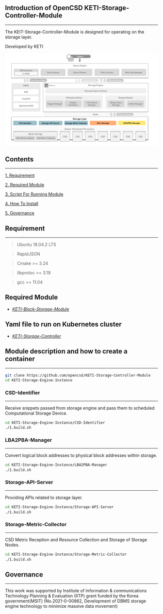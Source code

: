 

## Introduction of OpenCSD KETI-Storage-Controller-Module
-------------

The KEIT-Storage-Controller-Module is designed for operating on the storage layer.

Developed by KETI

![Project Logo](image.png)

## Contents
-------------
[1. Requirement](#requirement)

[2. Required Module](#required-module)

[3. Script For Running Module](#yaml-file-to-run-on-kubernetes-cluster)

[4. How To Install](#module-description-and-how-to-create-a-container)

[5. Governance](#governance)

## Requirement
-------------
>   Ubuntu 18.04.2 LTS

>   RapidJSON

>   Cmake >= 3.24

>   libprotoc >= 3.19

>   gcc >= 11.04

## Required Module
- *[KETI-Block-Storage-Module](https://github.com/opencsd/KETI-Block-Storage-Module)*

## Yaml file to run on Kubernetes cluster
- *[KETI-Storage-Controller](https://github.com/opencsd/OpenCSD-Storage-Controller)*

## Module description and how to create a container
-------------
```bash
git clone https://github.com/opencsd/KETI-Storage-Controller-Module
cd KETI-Storage-Engine-Instance
```

### CSD-Identifier
-------------
Receive snippets passed from storage engine and pass them to scheduled Computational Storage Device.
```bash
cd KETI-Storage-Engine-Instance/CSD-Identifier
./1.build.sh
```

### LBA2PBA-Manager
-------------
Convert logical block addresses to physical block addresses within storage.
```bash
cd KETI-Storage-Engine-Instance/LBA2PBA-Manager
./1.build.sh
```

### Storage-API-Server
-------------
Providing APIs related to storage layer.
```bash
cd KETI-Storage-Engine-Instance/Storage-API-Server
./1.build.sh
```

### Storage-Metric-Collector
-------------
CSD Metric Reception and Resource Collection and Storage of Storage Nodes.
```bash
cd KETI-Storage-Engine-Instance/Storage-Metric-Collector
./1.build.sh
```


## Governance
-------------
This work was supported by Institute of Information & communications Technology Planning & Evaluation (IITP) grant funded by the Korea government(MSIT) (No.2021-0-00862, Development of DBMS storage engine technology to minimize massive data movement)

